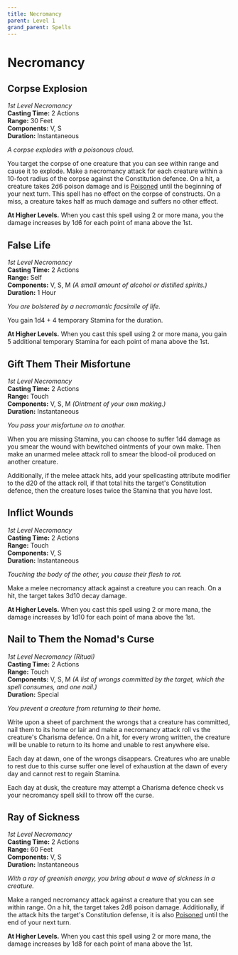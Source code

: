 ```yaml
---
title: Necromancy
parent: Level 1
grand_parent: Spells
---
```


# Necromancy

## Corpse Explosion
*1st Level Necromancy*<br>
**Casting Time:** 2 Actions<br>
**Range:** 30 Feet<br>
**Components:** V, S<br>
**Duration:** Instantaneous

*A corpse explodes with a poisonous cloud.*

You target the corpse of one creature that you can see within range and cause it to explode. Make a necromancy attack for each creature within a 10-foot radius of the corpse against the Constitution defence. On a hit, a creature takes 2d6 poison damage and is [Poisoned](https://stormchaserroleplaying.com/stormchaserRPG/Conditions/Poisoned/) until the beginning of your next turn. This spell has no effect on the corpse of constructs. On a miss, a creature takes half as much damage and suffers no other effect.

**At Higher Levels.** When you cast this spell using 2 or more mana, you the damage increases by 1d6 for each point of mana above the 1st.

## False Life
*1st Level Necromancy*<br>
**Casting Time:** 2 Actions<br>
**Range:** Self<br>
**Components:** V, S, M *(A small amount of alcohol or distilled spirits.)*<br>
**Duration:** 1 Hour

*You are bolstered by a necromantic facsimile of life.*

You gain 1d4 + 4 temporary Stamina for the duration.

**At Higher Levels.** When you cast this spell using 2 or more mana, you gain 5 additional temporary Stamina for each point of mana above the 1st.

## Gift Them Their Misfortune
*1st Level Necromancy*<br>
**Casting Time:** 2 Actions<br>
**Range:** Touch<br>
**Components:** V, S, M *(Ointment of your own making.)*<br>
**Duration:** Instantaneous

*You pass your misfortune on to another.*

When you are missing Stamina, you can choose to suffer 1d4 damage as you smear the wound with bewitched ointments of your own make. Then make an unarmed melee attack roll to smear the blood-oil produced on another creature.

Additionally, if the melee attack hits, add your spellcasting attribute modifier to the d20 of the attack roll, if that total hits the target's Constitution defence, then the creature loses twice the Stamina that you have lost.

## Inflict Wounds
*1st Level Necromancy*<br>
**Casting Time:** 2 Actions<br>
**Range:** Touch<br>
**Components:** V, S<br>
**Duration:** Instantaneous

*Touching the body of the other, you cause their flesh to rot.*

Make a melee necromancy attack against a creature you can reach. On a hit, the target takes 3d10 decay damage.

**At Higher Levels.** When you cast this spell using 2 or more mana, the damage increases by 1d10 for each point of mana above the 1st.

## Nail to Them the Nomad's Curse
*1st Level Necromancy (Ritual)*<br>
**Casting Time:** 2 Actions<br>
**Range:** Touch<br>
**Components:** V, S, M *(A list of wrongs committed by the target, which the spell consumes, and one nail.)*<br>
**Duration:** Special

*You prevent a creature from returning to their home.*

Write upon a sheet of parchment the wrongs that a creature has committed, nail them to its home or lair and make a necromancy attack roll vs the creature's Charisma defence. On a hit, for every wrong written, the creature will be unable to return to its home and unable to rest anywhere else.

Each day at dawn, one of the wrongs disappears. Creatures who are unable to rest due to this curse suffer one level of exhaustion at the dawn of every day and cannot rest to regain Stamina.

Each day at dusk, the creature may attempt a Charisma defence check vs your necromancy spell skill to throw off the curse.

## Ray of Sickness
*1st Level Necromancy*<br>
**Casting Time:** 2 Actions<br>
**Range:** 60 Feet<br>
**Components:** V, S<br>
**Duration:** Instantaneous

*With a ray of greenish energy, you bring about a wave of sickness in a creature.*

Make a ranged necromancy attack against a creature that you can see within range. On a hit, the target takes 2d8 poison damage. Additionally, if the attack hits the target's Constitution defense, it is also [Poisoned](https://stormchaserroleplaying.com/stormchaserRPG/Conditions/Poisoned/) until the end of your next turn.

**At Higher Levels.** When you cast this spell using 2 or more mana, the damage increases by 1d8 for each point of mana above the 1st.
